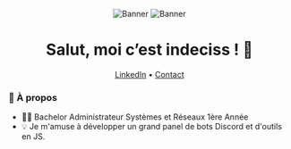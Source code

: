 <!-- bannière (light / dark) -->
<p align="center">
  <img src="banner-light.png#gh-light-mode-only" alt="Banner"/>
  <img src="banner-dark.png#gh-dark-mode-only" alt="Banner"/>
</p>

<h1 align="center">Salut, moi c’est indeciss !&nbsp;👋</h1>

<p align="center">
  <a href="[https://linkedin.com/in/a](https://www.linkedin.com/in/phil%C3%A9mon-doise-7636b8348/)">LinkedIn</a> •
  <a href="mailto:doisephilemon.pro@gmail.com">Contact</a>
</p>

### 🚀 À propos
- 🧑‍💻 Bachelor Administrateur Systèmes et Réseaux 1ère Année 
- 💡 Je m'amuse à développer un grand panel de bots Discord et d'outils en JS.
